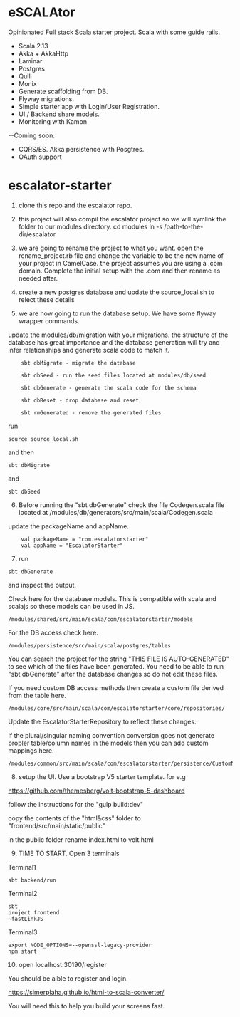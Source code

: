 # eSCALAtor

Opinionated Full stack Scala starter project. Scala with some guide rails.

- Scala 2.13
- Akka + AkkaHttp
- Laminar
- Postgres
- Quill
- Monix
- Generate scaffolding from DB. 
- Flyway migrations. 
- Simple starter app with Login/User Registration. 
- UI / Backend share models. 
- Monitoring with Kamon

--Coming soon.
- CQRS/ES. Akka persistence with Posgtres. 
- OAuth support


# escalator-starter

1. clone this repo and the escalator repo. 
2. this project will also compil the escalator project so we will symlink the folder to our modules directory. 
cd modules
ln -s /path-to-the-dir/escalator

3. we are going to rename the project to what you want. open the rename_project.rb file and change the <CHANGE THIS> variable to be the new name of your project in CamelCase. the project assumes you are using a .com domain. Complete the initial setup with the .com and then rename as needed after. 

4. create a new postgres database and update the source_local.sh to relect these details

5. we are now going to run the database setup. We have some flyway wrapper commands. 

update the modules/db/migration with your migrations. the structure of the database has great importance and the database generation will try and infer relationships and generate scala code to match it. 
```
	sbt dbMigrate - migrate the database

	sbt dbSeed - run the seed files located at modules/db/seed

	sbt dbGenerate - generate the scala code for the schema

	sbt dbReset - drop database and reset

	sbt rmGenerated - remove the generated files
```

 run
```
source source_local.sh
```
and then
```
sbt dbMigrate
```
and
```
sbt dbSeed
```

6. Before running the "sbt dbGenerate" check the file Codegen.scala file located at
/modules/db/generators/src/main/scala/Codegen.scala

update the packageName and appName.
```
    val packageName = "com.escalatorstarter"
    val appName = "EscalatorStarter"
```
7.  run 
```
sbt dbGenerate
```
 and inspect the output. 

Check here for the database models. This is compatible with scala and scalajs so these models can be used in JS.
```
/modules/shared/src/main/scala/com/escalatorstarter/models
```

For the DB access check here.
```
/modules/persistence/src/main/scala/postgres/tables
```

You can search the project for the string "THIS FILE IS AUTO-GENERATED" to see which of the files have been generated. You need to be able to run "sbt dbGenerate" after the database changes so do not edit these files. 

If you need custom DB access methods then create a custom file derived from the table here.
```
/modules/core/src/main/scala/com/escalatorstarter/core/repositories/
```
Update the EscalatorStarterRepository to reflect these changes. 

If the plural/singular naming convention conversion goes not generate propler table/column names in the models then you can add custom mappings here.
```
/modules/common/src/main/scala/com/escalatorstarter/persistence/CustomNameMapper.scala 
```

8. setup the UI. Use a bootstrap V5 starter template. for e.g

https://github.com/themesberg/volt-bootstrap-5-dashboard

follow the instructions for the "gulp build:dev"

copy the contents of the "html&css" folder to "frontend/src/main/static/public"

in the public folder rename index.html to volt.html

9.  TIME TO START. Open 3 terminals

Terminal1
```
sbt backend/run
```

Terminal2
```
sbt 
project frontend
~fastLinkJS
```

Terminal3
```
export NODE_OPTIONS=--openssl-legacy-provider
npm start
```

10. open
localhost:30190/register

You should be alble to register and login.


https://simerplaha.github.io/html-to-scala-converter/

You will need this to help you build your screens fast. 



